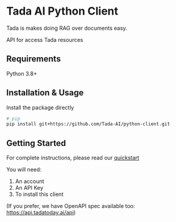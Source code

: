 # Tada AI Python Client

Tada is makes doing RAG over documents easy.

API for access Tada resources

## Requirements

Python 3.8+

## Installation & Usage

Install the package directly

```sh
# pip
pip install git+https://github.com/Tada-AI/python-client.git
```

## Getting Started

For complete instructions, please read our [quickstart](https://www.tadatoday.ai/docs/quickstart)

You will need:

1. An account
2. An API Key
3. To install this client

(If you prefer, we have OpenAPI spec available too: https://api.tadatoday.ai/api)
